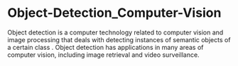 # Object-Detection_Computer-Vision
Object detection is a computer technology related to computer vision and image processing that deals with detecting instances of semantic objects of a certain class . Object detection has applications in many areas of computer vision, including image retrieval and video surveillance.
